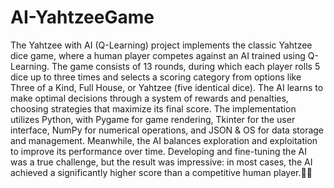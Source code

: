# AI-YahtzeeGame
The Yahtzee with AI (Q-Learning) project implements the classic Yahtzee dice game, where a human player competes against an AI trained using Q-Learning. The game consists of 13 rounds, during which each player rolls 5 dice up to three times and selects a scoring category from options like Three of a Kind, Full House, or Yahtzee (five identical dice). The AI learns to make optimal decisions through a system of rewards and penalties, choosing strategies that maximize its final score. The implementation utilizes Python, with Pygame for game rendering, Tkinter for the user interface, NumPy for numerical operations, and JSON & OS for data storage and management. Meanwhile, the AI balances exploration and exploitation to improve its performance over time. 
Developing and fine-tuning the AI was a true challenge, but the result was impressive: in most cases, the AI achieved a significantly higher score than a competitive human player.🚀🎲
